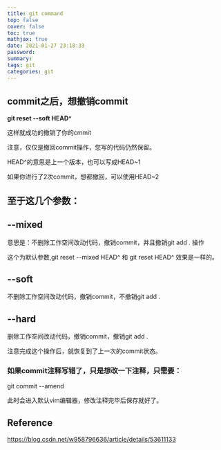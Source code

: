 ```yaml
---
title: git command
top: false
cover: false
toc: true
mathjax: true
date: 2021-01-27 23:18:33
password:
summary:
tags: git
categories: git
---
```


## commit之后，想撤销commit

**git reset --soft HEAD^**

这样就成功的撤销了你的cmmit

注意，仅仅是撤回commit操作，您写的代码仍然保留。

HEAD^的意思是上一个版本，也可以写成HEAD~1

如果你进行了2次commit，想都撤回，可以使用HEAD~2



## 至于这几个参数：

## --mixed 

意思是：不删除工作空间改动代码，撤销commit，并且撤销git add . 操作

这个为默认参数,git reset --mixed HEAD^ 和 git reset HEAD^ 效果是一样的。

## --soft  

不删除工作空间改动代码，撤销commit，不撤销git add . 

## --hard

删除工作空间改动代码，撤销commit，撤销git add . 

注意完成这个操作后，就恢复到了上一次的commit状态。

### 如果commit注释写错了，只是想改一下注释，只需要：

git commit --amend

此时会进入默认vim编辑器，修改注释完毕后保存就好了。

## Reference 

https://blog.csdn.net/w958796636/article/details/53611133